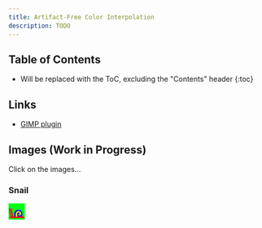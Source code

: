 ```yaml
---
title: Artifact-Free Color Interpolation
description: TODO
---
```


## Table of Contents

- Will be replaced with the ToC, excluding the "Contents" header
{:toc}

## Links

- [GIMP plugin](https://github.com/pannacotta98/ogniewski-scaler)

## Images (Work in Progress)

Click on the images...

### Snail
![Snail original](images/ugly-snail.png)


